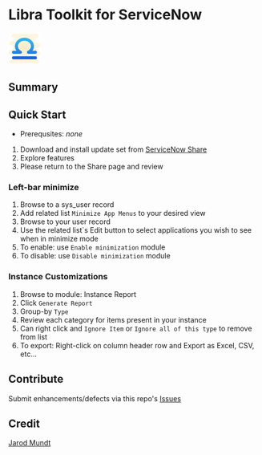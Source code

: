 # Libra Toolkit for ServiceNow
![Alt](docs/img/icons8-libra-64.png "Libra Logo")

## Summary

## Quick Start

* Prerequsites: _none_

1. Download and install update set from [ServiceNow Share](https://developer.servicenow.com/connect.do#!/share/contents/1627055_libra_toolkit)
2. Explore features
3. Please return to the Share page and review 


### Left-bar minimize

1. Browse to a sys_user record
2. Add related list `Minimize App Menus` to your desired view
3. Browse to your user record
4. Use the related list`s Edit button to select applications you wish to see when in minimize mode
5. To enable: use `Enable minimization` module
6. To disable: use `Disable minimization` module

### Instance Customizations

1. Browse to module: Instance Report
2. Click `Generate Report`
3. Group-by `Type`
4. Review each category for items present in your instance
5. Can right click and `Ignore Item` or `Ignore all of this type` to remove from list
6. To export: Right-click on column header row and Export as Excel, CSV, etc...


## Contribute
Submit enhancements/defects via this repo's [Issues](../../issues)

## Credit
[Jarod Mundt](https://github.com/j4rodm)
